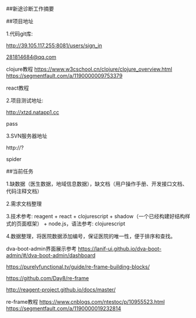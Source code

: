##新途诊断工作摘要


##项目地址

1.代码git库:

http://39.105.117.255:8081/users/sign_in

281814684@qq.com

clojure教程
https://www.w3cschool.cn/clojure/clojure_overview.html
https://segmentfault.com/a/1190000009753379


react教程


2.项目测试地址:

http://xtzd.natapp1.cc

pass

3.SVN服务器地址

http://?

spider

##当前任务

1.缺数据（医生数据，地域信息数据），缺文档（用户操作手册、开发接口文档、代码注释文档）

2.需求文档整理

3.技术参考: reagent + react + clojurescript + shadow（一个已经构建好结构样式的页面框架） + node.js，语法参考: clojurescript

4.数据整理，将医院数据添加编号，保证医院的唯一性，便于排序和查找。



dva-boot-admin界面展示参考
https://lanif-ui.github.io/dva-boot-admin/#/dva-boot-admin/dashboard


https://purelyfunctional.tv/guide/re-frame-building-blocks/



https://github.com/Day8/re-frame


http://reagent-project.github.io/docs/master/


re-frame教程
https://www.cnblogs.com/ntestoc/p/10955523.html
https://segmentfault.com/a/1190000019232814